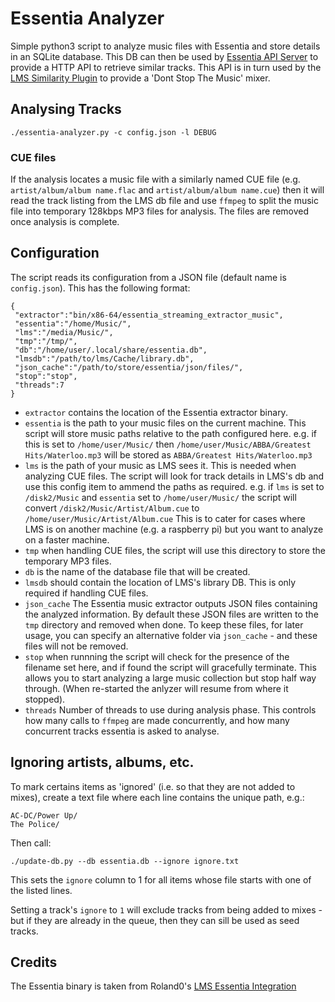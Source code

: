 # Essentia Analyzer

Simple python3 script to analyze music files with Essentia and store details in
an SQLite database. This DB can then be used by [Essentia API Server](https://github.com/CDrummond/essentia-api)
to provide a HTTP API to retrieve similar tracks. This API is in turn used by
the [LMS Similarity Plugin](https://github.com/CDrummond/lms-musicsimilarity) to
provide a 'Dont Stop The Music' mixer.


## Analysing Tracks

```
./essentia-analyzer.py -c config.json -l DEBUG
```

### CUE files

If the analysis locates a music file with a similarly named CUE file (e.g.
`artist/album/album name.flac` and `artist/album/album name.cue`) then it will
read the track listing from the LMS db file and use `ffmpeg` to split the
music file into temporary 128kbps MP3 files for analysis. The files are removed
once analysis is complete.


## Configuration

The script reads its configuration from a JSON file (default name is `config.json`).
This has the following format:

```
{
 "extractor":"bin/x86-64/essentia_streaming_extractor_music",
 "essentia":"/home/Music/",
 "lms":"/media/Music/",
 "tmp":"/tmp/",
 "db":"/home/user/.local/share/essentia.db",
 "lmsdb":"/path/to/lms/Cache/library.db",
 "json_cache":"/path/to/store/essentia/json/files/",
 "stop":"stop",
 "threads":7
}
```

* `extractor` contains the location of the Essentia extractor binary.
* `essentia` is the path to your music files on the current machine. This script
will store music paths relative to the path configured here. e.g. if this is set
to `/home/user/Music/` then `/home/user/Music/ABBA/Greatest Hits/Waterloo.mp3`
will be stored as `ABBA/Greatest Hits/Waterloo.mp3`
* `lms` is the path of your music as LMS sees it. This is needed when analyzing
CUE files. The script will look for track details in LMS's db and use this
config item to ammend the paths as required. e.g. if `lms` is set to
`/disk2/Music` and `essentia` set to `/home/user/Music/` the script will convert
`/disk2/Music/Artist/Album.cue` to `/home/user/Music/Artist/Album.cue` This is
to cater for cases where LMS is on another machine (e.g. a raspberry pi) but you
want to analyze on a faster machine.
* `tmp` when handling CUE files, the script will use this directory to store the
temporary MP3 files.
* `db` is the name of the database file that will be created.
* `lmsdb` should contain the location of LMS's library DB. This is only required
if handling CUE files.
* `json_cache` The Essentia music extractor outputs JSON files containing the
analyzed information. By default these JSON files are written to the `tmp`
directory and removed when done. To keep these files, for later usage, you can
specify an alternative folder via `json_cache` - and these files will not be
removed.
* `stop` when runnning the script will check for the presence of the filename
set here, and if found the script will gracefully terminate. This allows you to
start analyzing a large music collection but stop half way through. (When
re-started the anlyzer will resume from where it stopped).
* `threads` Number of threads to use during analysis phase. This controls how
many calls to `ffmpeg` are made concurrently, and how many concurrent tracks
essentia is asked to analyse.


## Ignoring artists, albums, etc.

To mark certains items as 'ignored' (i.e. so that they are not added to mixes),
create a text file where each line contains the unique path, e.g.:

```
AC-DC/Power Up/
The Police/
```

Then call:

```
./update-db.py --db essentia.db --ignore ignore.txt
```

This sets the `ignore` column to 1 for all items whose file starts with one of
the listed lines.

Setting a track's `ignore` to `1` will exclude tracks from being added to
mixes - but if they are already in the queue, then they can sill be used as seed
tracks.

## Credits

The Essentia binary is taken from Roland0's  [LMS Essentia Integration](https://www.nexus0.net/pub/sw/lmsessentia/)
